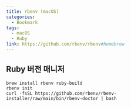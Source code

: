 ```yaml
---
title: rbenv (macOS)
categories:
  - Bookmark
tags:
  - macOS
  - Ruby
link: https://github.com/rbenv/rbenv#homebrew
---
```


Ruby 버전 매니저
---

```shell
brew install rbenv ruby-build
rbenv init
curl -fsSL https://github.com/rbenv/rbenv-installer/raw/main/bin/rbenv-doctor | bash
```
